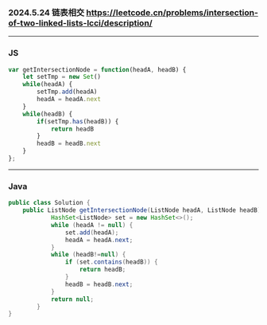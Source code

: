 ### 2024.5.24 链表相交 https://leetcode.cn/problems/intersection-of-two-linked-lists-lcci/description/

---

### JS

```js
var getIntersectionNode = function(headA, headB) {
    let setTmp = new Set()
    while(headA) {
        setTmp.add(headA)
        headA = headA.next
    }
    while(headB) {
        if(setTmp.has(headB)) {
            return headB
        }
        headB = headB.next
    }
};
```

---

### Java

```java
public class Solution {
    public ListNode getIntersectionNode(ListNode headA, ListNode headB) {
            HashSet<ListNode> set = new HashSet<>();
            while (headA != null) {
                set.add(headA);
                headA = headA.next;
            }
            while (headB!=null) {
                if (set.contains(headB)) {
                    return headB;
                }
                headB = headB.next;
            }
            return null;
        }
}
```
